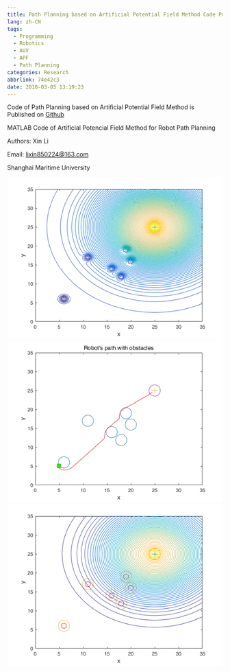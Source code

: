 ```yaml
---
title: Path Planning based on Artificial Potential Field Method Code Published
lang: zh-CN
tags:
  - Programming
  - Robotics
  - AUV
  - APF
  - Path Planning
categories: Research
abbrlink: 74e42c3
date: 2018-03-05 13:19:23
---
```

Code of Path Planning based on Artificial Potential Field Method is Published on [Github](https://github.com/ayawaya2014/APF_Code)

MATLAB Code of Artificial Potencial Field Method for Robot Path Planning

Authors: Xin Li

Email: lixin850224@163.com

Shanghai Maritime University

<!-- more -->

![apf-1](/images/apf-1.png)
![apf-2](/images/apf-2.png)
![apf-3](/images/apf.png)
